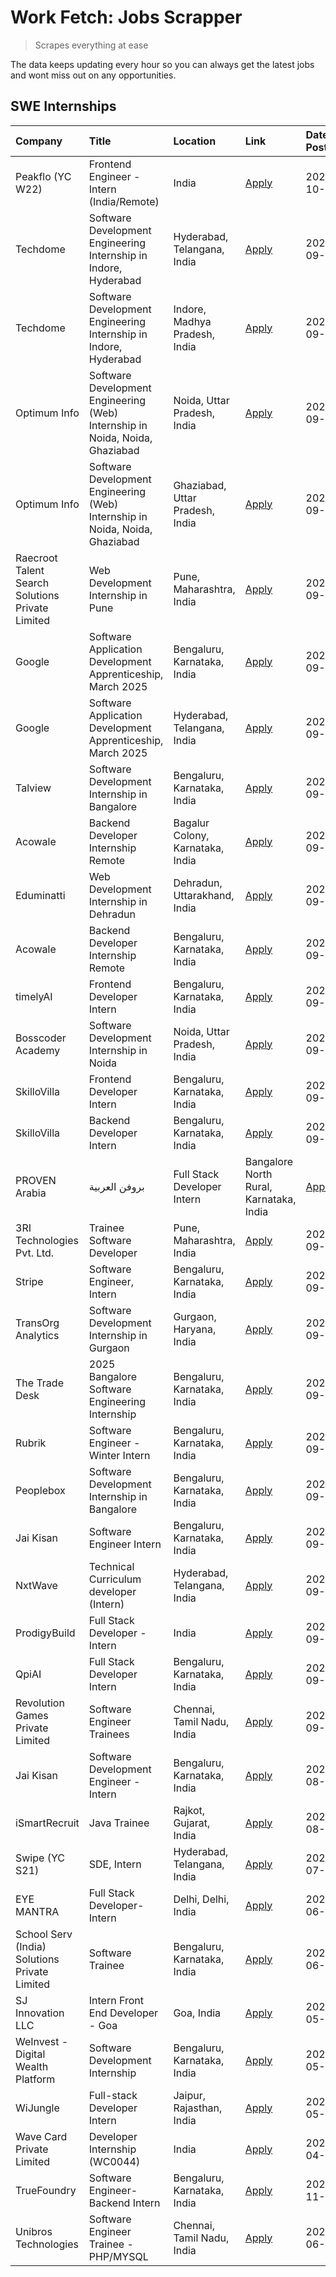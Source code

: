 # Work Fetch: Jobs Scrapper
> Scrapes everything at ease

The data keeps updating every hour so you can always get the latest jobs and wont miss out on any opportunities.

## SWE Internships
<!--START_SECTION:workfetch-->
| Company                                          | Title                                                                        | Location                                | Link                                                                                                                                                                                                                                                                          | Date Posted   |
|:-------------------------------------------------|:-----------------------------------------------------------------------------|:----------------------------------------|:------------------------------------------------------------------------------------------------------------------------------------------------------------------------------------------------------------------------------------------------------------------------------|:--------------|
| Peakflo (YC W22)                                 | Frontend Engineer - Intern (India/Remote)                                    | India                                   | [Apply](https://in.linkedin.com/jobs/view/frontend-engineer-intern-india-remote-at-peakflo-yc-w22-4037729755?position=20&pageNum=0&refId=UGoa12GS3HtNTAgjT2Tjeg%3D%3D&trackingId=Ql2ov%2BhKtSb8nUNz8Arpew%3D%3D)                                                              | 2024-10-01    |
| Techdome                                         | Software Development Engineering Internship in Indore, Hyderabad             | Hyderabad, Telangana, India             | [Apply](https://in.linkedin.com/jobs/view/software-development-engineering-internship-in-indore-hyderabad-at-techdome-4039243553?position=43&pageNum=0&refId=UGoa12GS3HtNTAgjT2Tjeg%3D%3D&trackingId=9UzKE2nrTufS8LLwV9lB7Q%3D%3D)                                            | 2024-09-30    |
| Techdome                                         | Software Development Engineering Internship in Indore, Hyderabad             | Indore, Madhya Pradesh, India           | [Apply](https://in.linkedin.com/jobs/view/software-development-engineering-internship-in-indore-hyderabad-at-techdome-4039245043?position=54&pageNum=0&refId=UGoa12GS3HtNTAgjT2Tjeg%3D%3D&trackingId=jUFuzLtavP5hH%2BXBq6mWTQ%3D%3D)                                          | 2024-09-30    |
| Optimum Info                                     | Software Development Engineering (Web) Internship in Noida, Noida, Ghaziabad | Noida, Uttar Pradesh, India             | [Apply](https://in.linkedin.com/jobs/view/software-development-engineering-web-internship-in-noida-noida-ghaziabad-at-optimum-info-4037042231?position=5&pageNum=0&refId=UGoa12GS3HtNTAgjT2Tjeg%3D%3D&trackingId=U%2BEU%2FLAVwOH1n%2F%2B1CF65mA%3D%3D)                        | 2024-09-27    |
| Optimum Info                                     | Software Development Engineering (Web) Internship in Noida, Noida, Ghaziabad | Ghaziabad, Uttar Pradesh, India         | [Apply](https://in.linkedin.com/jobs/view/software-development-engineering-web-internship-in-noida-noida-ghaziabad-at-optimum-info-4037041629?position=6&pageNum=0&refId=UGoa12GS3HtNTAgjT2Tjeg%3D%3D&trackingId=lM1Bop1UMAPNWvuxmn2R7g%3D%3D)                                | 2024-09-27    |
| Raecroot Talent Search Solutions Private Limited | Web Development Internship in Pune                                           | Pune, Maharashtra, India                | [Apply](https://in.linkedin.com/jobs/view/web-development-internship-in-pune-at-raecroot-talent-search-solutions-private-limited-4034584677?position=48&pageNum=0&refId=UGoa12GS3HtNTAgjT2Tjeg%3D%3D&trackingId=gkSh9JInyUQSLEqv4t6zOQ%3D%3D)                                 | 2024-09-26    |
| Google                                           | Software Application Development Apprenticeship, March 2025                  | Bengaluru, Karnataka, India             | [Apply](https://in.linkedin.com/jobs/view/software-application-development-apprenticeship-march-2025-at-google-4032957527?position=2&pageNum=0&refId=UGoa12GS3HtNTAgjT2Tjeg%3D%3D&trackingId=cLtAAJW736ROhANxv98RtQ%3D%3D)                                                    | 2024-09-24    |
| Google                                           | Software Application Development Apprenticeship, March 2025                  | Hyderabad, Telangana, India             | [Apply](https://in.linkedin.com/jobs/view/software-application-development-apprenticeship-march-2025-at-google-4032957528?position=3&pageNum=0&refId=UGoa12GS3HtNTAgjT2Tjeg%3D%3D&trackingId=RRyDMYXw54x5INYoVTsQXQ%3D%3D)                                                    | 2024-09-24    |
| Talview                                          | Software Development Internship in Bangalore                                 | Bengaluru, Karnataka, India             | [Apply](https://in.linkedin.com/jobs/view/software-development-internship-in-bangalore-at-talview-4033703077?position=11&pageNum=0&refId=UGoa12GS3HtNTAgjT2Tjeg%3D%3D&trackingId=hoRKu62pBduKjYrJq6MOdw%3D%3D)                                                                | 2024-09-23    |
| Acowale                                          | Backend Developer Internship Remote                                          | Bagalur Colony, Karnataka, India        | [Apply](https://in.linkedin.com/jobs/view/backend-developer-internship-remote-at-acowale-4030088707?position=17&pageNum=0&refId=UGoa12GS3HtNTAgjT2Tjeg%3D%3D&trackingId=XAiUvNIG52GUb4KY792chg%3D%3D)                                                                         | 2024-09-21    |
| Eduminatti                                       | Web Development Internship in Dehradun                                       | Dehradun, Uttarakhand, India            | [Apply](https://in.linkedin.com/jobs/view/web-development-internship-in-dehradun-at-eduminatti-4032105381?position=24&pageNum=0&refId=UGoa12GS3HtNTAgjT2Tjeg%3D%3D&trackingId=Sf3dUBxGa1jjwu06i9l8AA%3D%3D)                                                                   | 2024-09-21    |
| Acowale                                          | Backend Developer Internship Remote                                          | Bengaluru, Karnataka, India             | [Apply](https://in.linkedin.com/jobs/view/backend-developer-internship-remote-at-acowale-4030975489?position=9&pageNum=0&refId=UGoa12GS3HtNTAgjT2Tjeg%3D%3D&trackingId=pMmqrANPtWsojJeeNpa%2Bmw%3D%3D)                                                                        | 2024-09-20    |
| timelyAI                                         | Frontend Developer Intern                                                    | Bengaluru, Karnataka, India             | [Apply](https://in.linkedin.com/jobs/view/frontend-developer-intern-at-timelyai-4030925040?position=14&pageNum=0&refId=UGoa12GS3HtNTAgjT2Tjeg%3D%3D&trackingId=UOmd1H3XXe%2BmHOpEDg7fcg%3D%3D)                                                                                | 2024-09-20    |
| Bosscoder Academy                                | Software Development Internship in Noida                                     | Noida, Uttar Pradesh, India             | [Apply](https://in.linkedin.com/jobs/view/software-development-internship-in-noida-at-bosscoder-academy-4031161323?position=18&pageNum=0&refId=UGoa12GS3HtNTAgjT2Tjeg%3D%3D&trackingId=Kwt28EchQ2D5GnMiuDp6Zw%3D%3D)                                                          | 2024-09-20    |
| SkilloVilla                                      | Frontend Developer Intern                                                    | Bengaluru, Karnataka, India             | [Apply](https://in.linkedin.com/jobs/view/frontend-developer-intern-at-skillovilla-4025873510?position=8&pageNum=0&refId=UGoa12GS3HtNTAgjT2Tjeg%3D%3D&trackingId=4hsCtgCof0dD1HCqA5JJ9w%3D%3D)                                                                                | 2024-09-17    |
| SkilloVilla                                      | Backend Developer Intern                                                     | Bengaluru, Karnataka, India             | [Apply](https://in.linkedin.com/jobs/view/backend-developer-intern-at-skillovilla-4025860894?position=12&pageNum=0&refId=UGoa12GS3HtNTAgjT2Tjeg%3D%3D&trackingId=NvO2rVKnbepS0tl1BZO4Bg%3D%3D)                                                                                | 2024-09-17    |
| PROVEN Arabia | بروفن العربية                    | Full Stack Developer Intern                                                  | Bangalore North Rural, Karnataka, India | [Apply](https://in.linkedin.com/jobs/view/full-stack-developer-intern-at-proven-arabia-%D8%A8%D8%B1%D9%88%D9%81%D9%86-%D8%A7%D9%84%D8%B9%D8%B1%D8%A8%D9%8A%D8%A9-4028862862?position=55&pageNum=0&refId=UGoa12GS3HtNTAgjT2Tjeg%3D%3D&trackingId=LKim7uGTEQZVJW5L5GXfUQ%3D%3D) | 2024-09-17    |
| 3RI Technologies Pvt. Ltd.                       | Trainee  Software Developer                                                  | Pune, Maharashtra, India                | [Apply](https://in.linkedin.com/jobs/view/trainee-software-developer-at-3ri-technologies-pvt-ltd-4026688364?position=27&pageNum=0&refId=UGoa12GS3HtNTAgjT2Tjeg%3D%3D&trackingId=xFDbj92sSuMWOYBdjfVamw%3D%3D)                                                                 | 2024-09-15    |
| Stripe                                           | Software Engineer, Intern                                                    | Bengaluru, Karnataka, India             | [Apply](https://in.linkedin.com/jobs/view/software-engineer-intern-at-stripe-4008214242?position=4&pageNum=0&refId=UGoa12GS3HtNTAgjT2Tjeg%3D%3D&trackingId=Nqp9ex1sJZOE0NBK17o9tA%3D%3D)                                                                                      | 2024-09-13    |
| TransOrg Analytics                               | Software Development Internship in Gurgaon                                   | Gurgaon, Haryana, India                 | [Apply](https://in.linkedin.com/jobs/view/software-development-internship-in-gurgaon-at-transorg-analytics-4024791052?position=46&pageNum=0&refId=UGoa12GS3HtNTAgjT2Tjeg%3D%3D&trackingId=ZAEWnE6TjAJIe9QURfG%2BSg%3D%3D)                                                     | 2024-09-12    |
| The Trade Desk                                   | 2025 Bangalore Software Engineering Internship                               | Bengaluru, Karnataka, India             | [Apply](https://in.linkedin.com/jobs/view/2025-bangalore-software-engineering-internship-at-the-trade-desk-3987456531?position=13&pageNum=0&refId=UGoa12GS3HtNTAgjT2Tjeg%3D%3D&trackingId=J2%2BC2X0onzogU4dV5AGaIg%3D%3D)                                                     | 2024-09-11    |
| Rubrik                                           | Software Engineer - Winter Intern                                            | Bengaluru, Karnataka, India             | [Apply](https://in.linkedin.com/jobs/view/software-engineer-winter-intern-at-rubrik-4006567784?position=60&pageNum=0&refId=UGoa12GS3HtNTAgjT2Tjeg%3D%3D&trackingId=HoBblLvioVLO6Pje4R71dg%3D%3D)                                                                              | 2024-09-11    |
| Peoplebox                                        | Software Development Internship in Bangalore                                 | Bengaluru, Karnataka, India             | [Apply](https://in.linkedin.com/jobs/view/software-development-internship-in-bangalore-at-peoplebox-4022411601?position=15&pageNum=0&refId=UGoa12GS3HtNTAgjT2Tjeg%3D%3D&trackingId=pZ%2FeQL%2BG8wxsPN6F2kSHkQ%3D%3D)                                                          | 2024-09-10    |
| Jai Kisan                                        | Software Engineer Intern                                                     | Bengaluru, Karnataka, India             | [Apply](https://in.linkedin.com/jobs/view/software-engineer-intern-at-jai-kisan-4024075360?position=33&pageNum=0&refId=UGoa12GS3HtNTAgjT2Tjeg%3D%3D&trackingId=oaJNqUHYNEoNITOxF8JFrg%3D%3D)                                                                                  | 2024-09-09    |
| NxtWave                                          | Technical Curriculum developer (Intern)                                      | Hyderabad, Telangana, India             | [Apply](https://in.linkedin.com/jobs/view/technical-curriculum-developer-intern-at-nxtwave-4020462207?position=35&pageNum=0&refId=UGoa12GS3HtNTAgjT2Tjeg%3D%3D&trackingId=2JH1YabTdrIwN1SfhivHFw%3D%3D)                                                                       | 2024-09-09    |
| ProdigyBuild                                     | Full Stack Developer - Intern                                                | India                                   | [Apply](https://in.linkedin.com/jobs/view/full-stack-developer-intern-at-prodigybuild-4019591942?position=45&pageNum=0&refId=UGoa12GS3HtNTAgjT2Tjeg%3D%3D&trackingId=eMyHBBi1aqbjtstX8MB1VA%3D%3D)                                                                            | 2024-09-08    |
| QpiAI                                            | Full Stack Developer Intern                                                  | Bengaluru, Karnataka, India             | [Apply](https://in.linkedin.com/jobs/view/full-stack-developer-intern-at-qpiai-4017395346?position=28&pageNum=0&refId=UGoa12GS3HtNTAgjT2Tjeg%3D%3D&trackingId=ItwJ8RbeeYUX7YcR90IJnw%3D%3D)                                                                                   | 2024-09-06    |
| Revolution Games Private Limited                 | Software Engineer Trainees                                                   | Chennai, Tamil Nadu, India              | [Apply](https://in.linkedin.com/jobs/view/software-engineer-trainees-at-revolution-games-private-limited-4015912927?position=26&pageNum=0&refId=UGoa12GS3HtNTAgjT2Tjeg%3D%3D&trackingId=31yOze7ZkiqraaZ38gaDXA%3D%3D)                                                         | 2024-09-02    |
| Jai Kisan                                        | Software Development Engineer - Intern                                       | Bengaluru, Karnataka, India             | [Apply](https://in.linkedin.com/jobs/view/software-development-engineer-intern-at-jai-kisan-4027288169?position=23&pageNum=0&refId=UGoa12GS3HtNTAgjT2Tjeg%3D%3D&trackingId=4wbu842qlOkft1ov%2B0fx9g%3D%3D)                                                                    | 2024-08-22    |
| iSmartRecruit                                    | Java Trainee                                                                 | Rajkot, Gujarat, India                  | [Apply](https://in.linkedin.com/jobs/view/java-trainee-at-ismartrecruit-3992301825?position=29&pageNum=0&refId=UGoa12GS3HtNTAgjT2Tjeg%3D%3D&trackingId=Z1W6fP2TCAdv5%2FYMGx5Jyw%3D%3D)                                                                                        | 2024-08-06    |
| Swipe (YC S21)                                   | SDE, Intern                                                                  | Hyderabad, Telangana, India             | [Apply](https://in.linkedin.com/jobs/view/sde-intern-at-swipe-yc-s21-3980368092?position=36&pageNum=0&refId=UGoa12GS3HtNTAgjT2Tjeg%3D%3D&trackingId=fQO%2FnAgB7kIsaQ4GoPPCEg%3D%3D)                                                                                           | 2024-07-22    |
| EYE MANTRA                                       | Full Stack Developer- Intern                                                 | Delhi, Delhi, India                     | [Apply](https://in.linkedin.com/jobs/view/full-stack-developer-intern-at-eye-mantra-3960988037?position=41&pageNum=0&refId=UGoa12GS3HtNTAgjT2Tjeg%3D%3D&trackingId=qAaIVh%2BRYAmrv1IDeQctqw%3D%3D)                                                                            | 2024-06-28    |
| School Serv (India) Solutions Private Limited    | Software Trainee                                                             | Bengaluru, Karnataka, India             | [Apply](https://in.linkedin.com/jobs/view/software-trainee-at-school-serv-india-solutions-private-limited-3953917603?position=59&pageNum=0&refId=UGoa12GS3HtNTAgjT2Tjeg%3D%3D&trackingId=ut3fEn7nSVSh939fzDVunA%3D%3D)                                                        | 2024-06-19    |
| SJ Innovation LLC                                | Intern Front End Developer - Goa                                             | Goa, India                              | [Apply](https://in.linkedin.com/jobs/view/intern-front-end-developer-goa-at-sj-innovation-llc-3931678611?position=21&pageNum=0&refId=UGoa12GS3HtNTAgjT2Tjeg%3D%3D&trackingId=M4VbkvrXUcvWB8NrMK4q5w%3D%3D)                                                                    | 2024-05-24    |
| WeInvest - Digital Wealth Platform               | Software Development Internship                                              | Bengaluru, Karnataka, India             | [Apply](https://in.linkedin.com/jobs/view/software-development-internship-at-weinvest-digital-wealth-platform-3912867225?position=10&pageNum=0&refId=UGoa12GS3HtNTAgjT2Tjeg%3D%3D&trackingId=xS8gCrAkE10LQZDSIOVLfg%3D%3D)                                                    | 2024-05-01    |
| WiJungle                                         | Full-stack Developer Intern                                                  | Jaipur, Rajasthan, India                | [Apply](https://in.linkedin.com/jobs/view/full-stack-developer-intern-at-wijungle-3912864543?position=32&pageNum=0&refId=UGoa12GS3HtNTAgjT2Tjeg%3D%3D&trackingId=rIIvNn3I44UXEhHqcVzubA%3D%3D)                                                                                | 2024-05-01    |
| Wave Card Private Limited                        | Developer Internship (WC0044)                                                | India                                   | [Apply](https://in.linkedin.com/jobs/view/developer-internship-wc0044-at-wave-card-private-limited-3900079966?position=40&pageNum=0&refId=UGoa12GS3HtNTAgjT2Tjeg%3D%3D&trackingId=p6WvLboM7ivb4M8SvJ5nzw%3D%3D)                                                               | 2024-04-15    |
| TrueFoundry                                      | Software Engineer-Backend Intern                                             | Bengaluru, Karnataka, India             | [Apply](https://in.linkedin.com/jobs/view/software-engineer-backend-intern-at-truefoundry-3779508170?position=39&pageNum=0&refId=UGoa12GS3HtNTAgjT2Tjeg%3D%3D&trackingId=Jm95A8qLBTEhTt2xD9pPzg%3D%3D)                                                                        | 2023-11-10    |
| Unibros Technologies                             | Software Engineer Trainee - PHP/MYSQL                                        | Chennai, Tamil Nadu, India              | [Apply](https://in.linkedin.com/jobs/view/software-engineer-trainee-php-mysql-at-unibros-technologies-3656599241?position=34&pageNum=0&refId=UGoa12GS3HtNTAgjT2Tjeg%3D%3D&trackingId=loK79iZWDOUceAx1KwrA3Q%3D%3D)                                                            | 2023-06-12    |
<!--END_SECTION:workfetch-->
